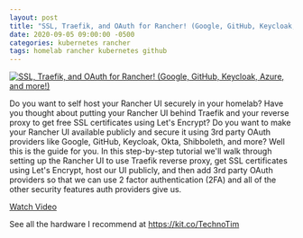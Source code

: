 ```yaml
---
layout: post
title: "SSL, Traefik, and OAuth for Rancher! (Google, GitHub, Keycloak, Azure, and more!)"
date: 2020-09-05 09:00:00 -0500
categories: kubernetes rancher
tags: homelab rancher kubernetes github
---
```


[![SSL, Traefik, and OAuth for Rancher! (Google, GitHub, Keycloak, Azure, and more!)](https://img.youtube.com/vi/Af7HXhElams/0.jpg)](https://www.youtube.com/watch?v=Af7HXhElams "SSL, Traefik, and OAuth for Rancher! (Google, GitHub, Keycloak, Azure, and more!)")

Do you want to self host your Rancher UI securely in your homelab? Have you thought about putting your Rancher UI behind Traefik and your reverse proxy to get free SSL certificates using Let's Encrypt?  Do you want to make your Rancher UI available publicly and secure it using 3rd party OAuth providers like Google, GitHub, Keycloak, Okta, Shibboleth, and more?  Well this is the guide for you.  In this step-by-step tutorial we'll walk through setting up the Rancher UI to use Traefik reverse proxy, get SSL certificates using Let's Encrypt, host our UI publicly, and then add 3rd party OAuth providers so that we can use 2 factor authentication (2FA) and all of the other security features auth providers give us.

[Watch Video](https://www.youtube.com/watch?v=Af7HXhElams)

See all the hardware I recommend at <https://kit.co/TechnoTim>
